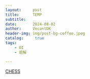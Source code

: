 ```yaml
---
layout:     post
title:      TEMP
subtitle:   
date:       2024-08-02
author:     VecantDK
header-img: img/post-bg-coffee.jpeg
catalog: 	 true
tags:
    - OI
    - 题解

---
```


[CHESS](https://github.com/VecantDK/VecantDK.github.io/blob/master/saved_files/CHESS.zip)
